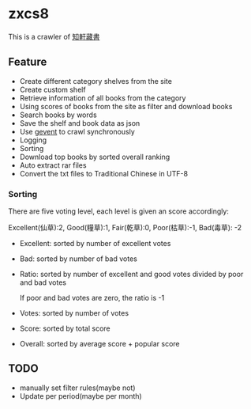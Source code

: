 # zxcs8
This is a crawler of [知軒藏書](http://www.zxcs8.com/map.html)

## Feature
* Create different category shelves from the site
* Create custom shelf
* Retrieve information of all books from the category
* Using scores of books from the site as filter and download books
* Search books by words
* Save the shelf and book data as json
* Use [gevent](http://www.gevent.org/) to crawl synchronously
* Logging
* Sorting
* Download top books by sorted overall ranking
* Auto extract rar files
* Convert the txt files to Traditional Chinese in UTF-8

### Sorting
There are five voting level, each level is given an score accordingly:

Excellent(仙草):2, Good(糧草):1, Fair(乾草):0, Poor(枯草):-1, Bad(毒草): -2

* Excellent: sorted by number of excellent votes

* Bad: sorted by number of bad votes

* Ratio: sorted by number of excellent and good votes divided by poor and bad votes

  If poor and bad votes are zero, the ratio is -1

* Votes: sorted by number of votes

* Score: sorted by total score

* Overall: sorted by average score + popular score
## TODO
* manually set filter rules(maybe not)
* Update per period(maybe per month)
